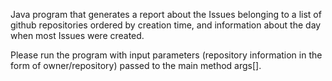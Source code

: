 Java program that generates a report about the Issues belonging to a list of github repositories ordered by creation time, and information about the day when most Issues were created.

Please run the program with input parameters (repository information in the form of owner/repository) passed to the main method args[].